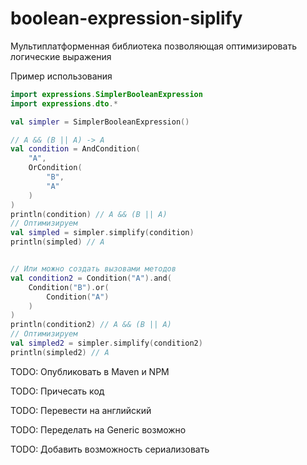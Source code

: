 # boolean-expression-siplify

Мультиплатформенная библиотека позволяющая оптимизировать логические выражения

Пример использования
```kotlin
import expressions.SimplerBooleanExpression
import expressions.dto.*

val simpler = SimplerBooleanExpression()

// A && (B || A) -> A
val condition = AndCondition(
    "A",
    OrCondition(
        "B",
        "A"
    )
)
println(condition) // A && (B || A)
// Оптимизируем
val simpled = simpler.simplify(condition)
println(simpled) // A


// Или можно создать вызовами методов
val condition2 = Condition("A").and(
    Condition("B").or(
        Condition("A")
    )
)
println(condition2) // A && (B || A)
// Оптимизируем
val simpled2 = simpler.simplify(condition2)
println(simpled2) // A

```


TODO: Опубликовать в Maven и NPM

TODO: Причесать код

TODO: Перевести на английский

TODO: Переделать на Generic возможно

TODO: Добавить возможность сериализовать

